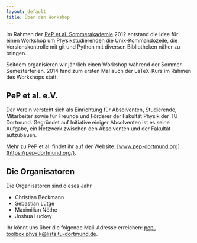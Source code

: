 ```yaml
---
layout: default
title: Über den Workshop
---
```


<p class="lead">Im Rahmen der <a href="https://pep-dortmund.org/vereinsleben/soak.html">PeP et al. Sommerakademie</a> 2012 entstand die Idee für einen Workshop um Physikstudierenden die Unix-Kommandozeile, die Versionskontrolle mit git und Python mit diversen Bibliotheken näher zu bringen.</p>

Seitdem organisieren wir jährlich einen Workshop während der Sommer-Semesterferien.
2014 fand zum ersten Mal auch der LaTeX-Kurs im Rahmen des Workshops statt.

## PeP et al. e.V.
Der Verein versteht sich als Einrichtung für Absolventen, Studierende, Mitarbeiter sowie für Freunde und Förderer der Fakultät Physik der TU Dortmund.
Gegründet auf Initiative einiger Absolventen ist es seine Aufgabe, ein Netzwerk zwischen den Absolventen und der Fakultät aufzubauen.

Mehr zu PeP et al. findet ihr auf der Website: [www.pep-dortmund.org](https://pep-dortmund.org/).

## Die Organisatoren
Die Organisatoren sind dieses Jahr

  - Christian Beckmann
  - Sebastian Lütge
  - Maximilian Nöthe
  - Joshua Luckey

Ihr könnt uns über die folgende Mail-Adresse erreichen: [pep-toolbox.physik@lists.tu-dortmund.de](mailto:pep-toolbox.physik@lists.tu-dortmund.de).

